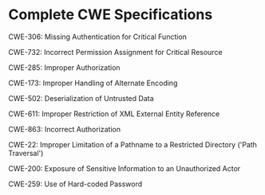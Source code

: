 

# Complete CWE Specifications

CWE-306: Missing Authentication for Critical Function

CWE-732: Incorrect Permission Assignment for Critical Resource

CWE-285: Improper Authorization

CWE-173: Improper Handling of Alternate Encoding

CWE-502: Deserialization of Untrusted Data

CWE-611: Improper Restriction of XML External Entity Reference

CWE-863: Incorrect Authorization

CWE-22: Improper Limitation of a Pathname to a Restricted Directory ('Path Traversal')

CWE-200: Exposure of Sensitive Information to an Unauthorized Actor

CWE-259: Use of Hard-coded Password